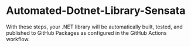 # Automated-Dotnet-Library-Sensata
With these steps, your .NET library will be automatically built, tested, and published to GitHub Packages as configured in the GitHub Actions workflow.
